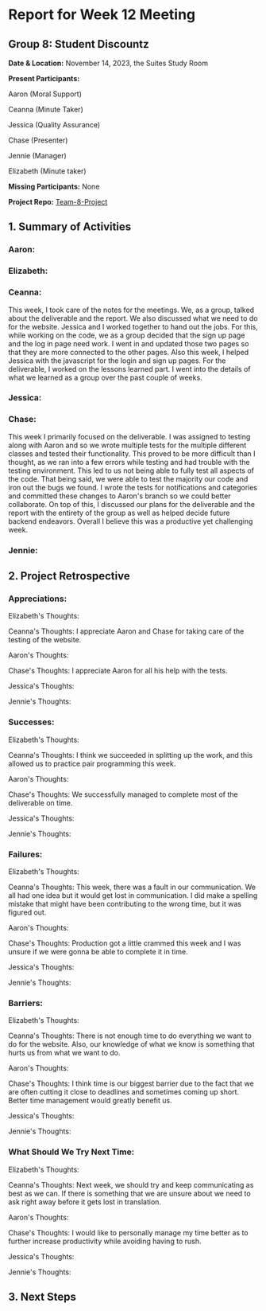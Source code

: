 # Report for Week 12 Meeting

## Group 8: Student Discountz

**Date & Location:** November 14, 2023, the Suites Study Room

**Present Participants:**

Aaron (Moral Support)

Ceanna (Minute Taker) 

Jessica (Quality Assurance)

Chase (Presenter)

Jennie (Manager)

Elizabeth (Minute taker)

**Missing Participants:** None 

**Project Repo:** [Team-8-Project](https://github.com/aaronr7734/team-8-project "Our Repository")

## 1. Summary of Activities

### **Aaron**:

### **Elizabeth**: 

### **Ceanna**:
This week, I took care of the notes for the meetings. We, as a group, talked about the deliverable and the report. We also discussed what we need to do for the website. Jessica and I worked together to hand out the jobs. For this, while working on the code, we as a group decided that the sign up page and the log in page need work. I went in and updated those two pages so that they are more connected to the other pages. Also this week, I helped Jessica with the javascript for the login and sign up pages. For the deliverable, I worked on the lessons learned part. I went into the details of what we learned as a group over the past couple of weeks.

### **Jessica**: 

### **Chase**:
This week I primarily focused on the deliverable. I was assigned to testing along with Aaron and so we wrote multiple tests for the multiple different classes and tested their functionality. This proved to be more difficult than I thought, as we ran into a few errors while testing and had trouble with the testing environment. This led to us not being able to fully test all aspects of the code. That being said, we were able to test the majority our code and iron out the bugs we found. I wrote the tests for notifications and categories and committed these changes to Aaron's branch so we could better collaborate. On top of this, I discussed our plans for the deliverable and the report with the entirety of the group as well as helped decide future backend endeavors. Overall I believe this was a productive yet challenging week.

### **Jennie**: 


## 2. Project Retrospective
### **Appreciations**: 

   Elizabeth's Thoughts: 
   
   
   Ceanna's Thoughts:  I appreciate Aaron and Chase for taking care of the testing of the website. 
   

   Aaron's Thoughts: 
   

   Chase's Thoughts: I appreciate Aaron for all his help with the tests.
   
   
   Jessica's Thoughts:
   
   
   Jennie's Thoughts: 
   
### **Successes**: 

   Elizabeth's Thoughts: 
   
   
   Ceanna's Thoughts:  I think we succeeded in splitting up the work, and this allowed us to practice pair programming this week. 
   

   Aaron's Thoughts: 
   

   Chase's Thoughts: We successfully managed to complete most of the deliverable on time.
   
   
   Jessica's Thoughts:
   
   
   Jennie's Thoughts: 
   
### **Failures**: 

   Elizabeth's Thoughts: 
   
   
   Ceanna's Thoughts:  This week, there was a fault in our communication. We all had one idea but it would get lost in communication. I did make a spelling mistake that might have been contributing to the wrong time, but it was figured out.
   

   Aaron's Thoughts: 
   

   Chase's Thoughts: Production got a little crammed this week and I was unsure if we were gonna be able to complete it in time.
   
   
   Jessica's Thoughts:
   
   
   Jennie's Thoughts: 
   
### **Barriers**: 
  
  Elizabeth's Thoughts: 
   
   
   Ceanna's Thoughts: There is not enough time to do everything we want to do for the website. Also, our knowledge of what we know is something that hurts us from what we want to do. 
   

   Aaron's Thoughts: 
   

   Chase's Thoughts: I think time is our biggest barrier due to the fact that we are often cutting it close to deadlines and sometimes coming up short. Better time management would greatly benefit us.
   
   
   Jessica's Thoughts:
   
   
   Jennie's Thoughts: 
   
### **What Should We Try Next Time**: 
  
   Elizabeth's Thoughts: 
   
   
   Ceanna's Thoughts: Next week, we should try and keep communicating as best as we can. If there is something that we are unsure about we need to ask right away before it gets lost in translation. 
   

   Aaron's Thoughts: 
   

   Chase's Thoughts: I would like to personally manage my time better as to further increase productivity while avoiding having to rush.
   
   
   Jessica's Thoughts:
   
   
   Jennie's Thoughts: 
   
## 3. Next Steps
